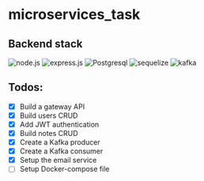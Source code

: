 # microservices_task

## Backend stack
![node.js](https://img.shields.io/badge/-node.js-404040?style=for-the-badge&logo=node.js)
![express.js](https://img.shields.io/badge/-express.js-404040?style=for-the-badge&logo=express)
![Postgresql](https://img.shields.io/badge/-Postgresql-404040?style=for-the-badge&logo=Postgresql)
![sequelize](https://img.shields.io/badge/-sequelize-404040?style=for-the-badge&logo=sequelize)
![kafka](https://img.shields.io/badge/-kafka-404040?style=for-the-badge&logo=apachekafka)

## Todos:
- [x] Build a gateway API
- [x] Build users CRUD
- [x] Add JWT authentication
- [x] Build notes CRUD
- [x] Create a Kafka producer
- [x] Create a Kafka consumer
- [x] Setup the email service
- [ ] Setup Docker-compose file 
